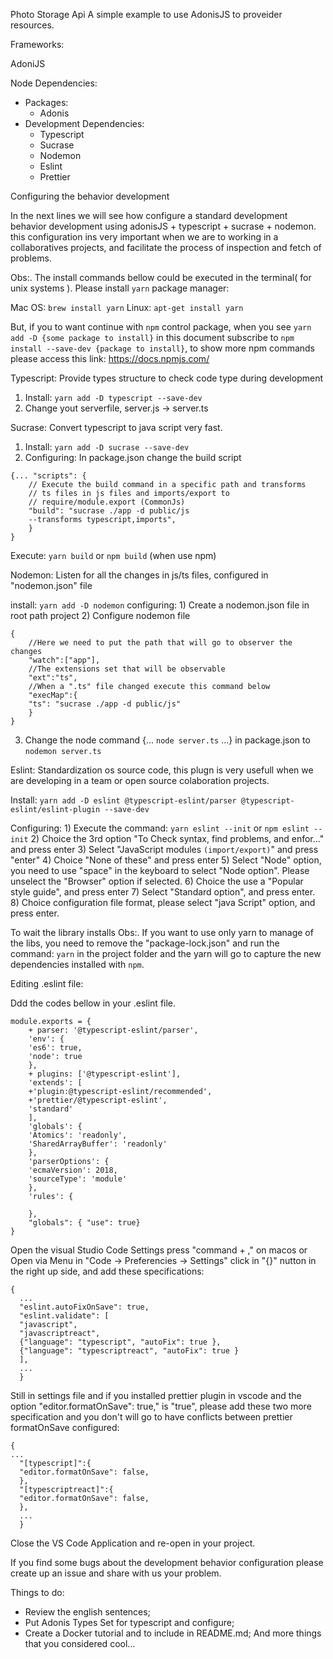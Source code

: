 Photo Storage Api
A simple example to use AdonisJS to proveider resources.

Frameworks:

AdoniJS

Node Dependencies:
* Packages:
    * Adonis
* Development Dependencies:
    * Typescript
    * Sucrase
    * Nodemon
    * Eslint
    * Prettier
    
Configuring the behavior development

In the next lines we will see how configure a standard development behavior
development using adonisJS + typescript + sucrase + nodemon. this configuration ins very important when we are to working in a collaboratives projects, and facilitate the process of inspection and fetch of problems.

Obs:. The install commands bellow could be executed in the terminal( for unix systems ). Please install `yarn` package manager:

Mac OS: `brew install yarn`
Linux: `apt-get install yarn`

But, if you to want continue with `npm` control package, when you see `yarn add -D {some package to install}` in this document subscribe to `npm install --save-dev {package to install}`, to show more npm commands please access this link:
https://docs.npmjs.com/

Typescript: Provide types structure to check code type during development

1) Install: `yarn add -D typescript --save-dev`
2) Change yout serverfile, server.js -> server.ts

Sucrase: Convert typescript to java script very fast.

1) Install: `yarn add -D sucrase --save-dev`
2) Configuring:
In package.json change the build script

```
{... "scripts": {
    // Execute the build command in a specific path and transforms
    // ts files in js files and imports/export to
    // require/module.export (CommonJs)
    "build": "sucrase ./app -d public/js
    --transforms typescript,imports",
    }
}
```
Execute: `yarn build` or `npm build` (when use npm)

Nodemon: Listen for all the changes in js/ts files, configured in "nodemon.json" file

install: `yarn add -D nodemon`
configuring: 1) Create a nodemon.json file in root path project
2) Configure nodemon file
```
{
    //Here we need to put the path that will go to observer the changes
    "watch":["app"],
    //The extensions set that will be observable
    "ext":"ts",
    //When a ".ts" file changed execute this command below
    "execMap":{
    "ts": "sucrase ./app -d public/js"
    }
}
```
3) Change the node command {... `node server.ts` ...} in package.json to
`nodemon server.ts`

Eslint: Standardization os source code, this plugn is very usefull when we are developing in a team or open source colaboration projects.

Install: `yarn add -D eslint @typescript-eslint/parser @typescript-eslint/eslint-plugin --save-dev`

Configuring: 1) Execute the command: `yarn eslint --init` or `npm eslint --init`
2) Choice the 3rd option "To Check syntax, find problems, and enfor..." and press enter
3) Select "JavaScript modules `(import/export)`" and press "enter"
4) Choice "None of these" and press enter
5) Select "Node" option, you need to use "space" in the keyboard to select "Node option". Please unselect the "Browser" option if selected.
6) Choice the use a "Popular style guide", and press enter
7) Select "Standard option", and press enter.
8) Choice configuration file format, please select "java Script" option, and press enter.

To wait the library installs
Obs:. If you want to use only yarn to manage of the libs, you need to remove the "package-lock.json" and run the command: `yarn` in the project folder and the yarn will go to capture the new dependencies installed with `npm`.

Editing .eslint file:

Ddd the codes bellow in your .eslint file.

```
module.exports = {
    + parser: '@typescript-eslint/parser',
    'env': {
    'es6': true,
    'node': true
    },
    + plugins: ['@typescript-eslint'],
    'extends': [
    +'plugin:@typescript-eslint/recommended',
    +'prettier/@typescript-eslint',
    'standard'
    ],
    'globals': {
    'Atomics': 'readonly',
    'SharedArrayBuffer': 'readonly'
    },
    'parserOptions': {
    'ecmaVersion': 2018,
    'sourceType': 'module'
    },
    'rules': {
    
    },
    "globals": { "use": true}
}
```

Open the visual Studio Code Settings press "command + ," on macos or Open via Menu in "Code -> Preferencies -> Settings" click in "{}" nutton in the right up side, and add these specifications:

```
{
  ...
  "eslint.autoFixOnSave": true,
  "eslint.validate": [
  "javascript",
  "javascriptreact",
  {"language": "typescript", "autoFix": true },
  {"language": "typescriptreact", "autoFix": true }
  ],
  ...
  }
```
Still in settings file and if you installed prettier plugin in vscode and the option "editor.formatOnSave": true," is "true", please add these two more specification and you don't will go to have conflicts between prettier formatOnSave configured:
```
{
...
  "[typescript]":{
  "editor.formatOnSave": false,
  },
  "[typescriptreact]":{
  "editor.formatOnSave": false,
  },
  ...
  }
```

Close the VS Code Application and re-open in your project.

If you find some bugs about the development behavior configuration please create up an issue and share with us your problem.

Things to do:
* Review the english sentences;
* Put Adonis Types Set for typescript and configure;
* Create a Docker tutorial and to include in README.md;
And more things that you considered cool...
